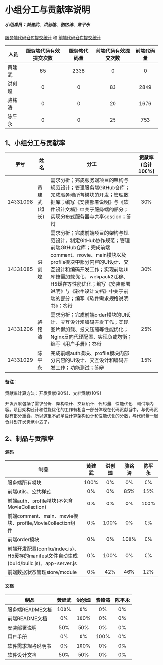 # 小组分工与贡献率说明
##### 小组成员：黄建武、洪创煌、骆铭涛、陈平永

[服务端代码仓库提交统计](https://github.com/SYSUMonkeyEye/MonkeyEye-Server/graphs/contributors) 和 [前端代码仓库提交统计](https://github.com/SYSUMonkeyEye/MonkeyEye-FE/graphs/contributors)

|人员|服务端代码有效提交次数|服务端代码量|前端代码有效提交次数|前端代码量|
|--|:--:|:--:|:--:|:--:|
|黄建武|65|2338|0|0|
|洪创煌|0|0|83|2849|
|骆铭涛|0|0|20|1676|
|陈平永|0|0|25|753|

## 1、小组分工与贡献率
|学号|姓名|分工|贡献率(合计100%)|
|--|--|--|:--:|
|14331098|黄建武(组长)|需求分析；完成服务端项目的架构与规范设计；管理服务端GitHub仓库；完成服务端所有模块的开发；管理数据库；编写《安装部署说明》与《软件设计文档》中关于服务端的部分；实现分布式服务器与共享session；答辩|30%|
|14331085|洪创煌|需求分析；完成前端项目的架构与规范设计，制定GitHub协作规范；管理前端GitHub仓库；完成前端comment、movie、main模块以及profile模块中部分内容的UI设计、交互设计和编码开发工作；实现前端UI库按需加载优化、webpack2迁移、H5缓存等性能优化；编写《安装部署说明》与《软件设计文档》中关于前端的部分；编写《软件需求规格说明书》；答辩|30%|
|14331206|骆铭涛|需求分析；完成前端order模块的UI设计、交互设计和编码开发工作；实现图片懒加载、报文压缩等性能优化；Nginx反向代理配置、实现负载均衡；编写《用户手册》；答辩|25%|
|14331029|陈平永|完成前端auth模块、profile模块内部分内容的UI设计、交互设计和编码开发工作；功能测试；答辩|15%|

#### 备注：
贡献率计算方法：开发贡献(90%)、文档贡献(10%)

开发贡献包括了需求分析、架构设计、交互设计、代码量、性能优化、测试等内容。项目架构设计和性能优化的工作有相当一部分体现在代码贡献当中，与代码贡献有部分重叠，所以这里不必单独计算架构设计和性能优化的分数，与代码量一起合并到开发贡献中去了。

## 2、制品与贡献率
#### 源码
|制品|黄建武|洪创煌|骆铭涛|陈平永|
|--|:--:|:--:|:--:|:--:|
|服务端所有模块|100%|0%|0%|0%|
|前端utils、公共样式|0%|0%|85%|15%|
|前端auth、profile模块(不包含MovieCollection)|0%|0%|0%|100%|
|前端comment、main、movie模块、profile/MovieCollection组件|0%|100%|0%|0%|
|前端order模块|0%|0%|100%|0%|
|前端开发配置(config/index.js)、H5缓存的manifest文件自动生成(build/build.js)、app-server.js|0%|100%|0%|0%|
|前端数据状态管理store/module|0%|42%|46%|12%|

#### 文档
|制品|黄建武|洪创煌|骆铭涛|陈平永|
|--|:--:|:--:|:--:|:--:|
|服务端README文档|100%|0%|0%|0%|
|前端README文档|0%|100%|0%|0%|
|安装部署说明|50%|50%|0%|0%|
|用户手册|0%|0%|100%|0%|
|软件需求规格说明书|0%|100%|0%|0%|
|软件设计文档|50%|50%|0%|0%|

